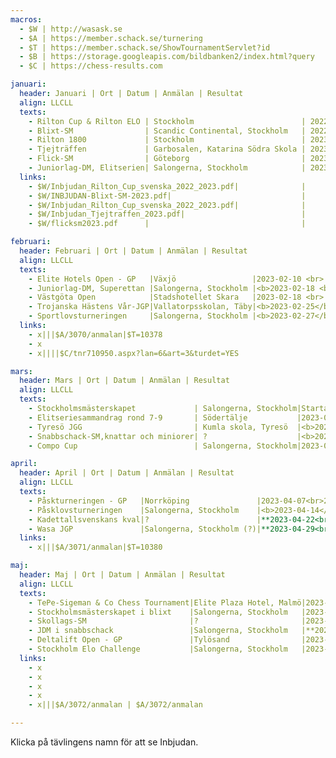 ```yaml
---
macros:
  - $W | http://wasask.se
  - $A | https://member.schack.se/turnering
  - $T | https://member.schack.se/ShowTournamentServlet?id
  - $B | https://storage.googleapis.com/bildbanken2/index.html?query
  - $C | https://chess-results.com

januari:
  header: Januari | Ort | Datum | Anmälan | Resultat
  align: LLCLL
  texts:
    - Rilton Cup & Rilton ELO | Stockholm                        | 2022-12-27 <br> 2023-01-05 | Anmäl dig här                    | Anmälda
    - Blixt-SM                | Scandic Continental, Stockholm   | 2022-12-27 <br> 2023-01-01 | Anmäl_dig här                    | Anmälda
    - Rilton 1800             | Stockholm                        | 2023-01-02 <br> 2023-01-05 | Anmäl dig här                    | Anmälda
    - Tjejträffen             | Garbosalen, Katarina Södra Skola | 2023-01-07                 | Anmäl dig här                    |
    - Flick-SM                | Göteborg                         | 2023-01-27 <br> 2023-01-29 | Anmäl dig här                    | Anmälda
    - Juniorlag-DM, Elitserien| Salongerna, Stockholm            | 2023-01-28 <br> 2023-01-29 |                                  |
  links:
    - $W/Inbjudan_Rilton_Cup_svenska_2022_2023.pdf|              |                          |$C/Anmeldung.aspx?lan=6&tnr=661619| $C/tnr661619.aspx?lan=6
    - $W/INBJUDAN-Blixt-SM-2023.pdf|                             |                          |$A/3336/anmalan                   | $T=10838
    - $W/Inbjudan_Rilton_Cup_svenska_2022_2023.pdf|              |                          |$C/Anmeldung.aspx?lan=6&tnr=661619| $C/tnr661621.aspx?lan=6&art=0&turdet=YES
    - $W/Inbjudan_Tjejtraffen_2023.pdf|                          |                          |$A/3378/anmalan                   | 
    - $W/flicksm2023.pdf      |                                  |                          |$A/3388/anmalan                   | $T=10912

februari:
  header: Februari | Ort | Datum | Anmälan | Resultat
  align: LLCLL
  texts:
    - Elite Hotels Open - GP   |Växjö                 |2023-02-10 <br> 2023-02-12       |Anmäl dig här|Anmälda
    - Juniorlag-DM, Superettan |Salongerna, Stockholm |<b>2023-02-18 <br> 2023-02-19</b>|             |
    - Västgöta Open            |Stadshotellet Skara   |2023-02-18 <br> 2023-02-19       |             |Anmälda
    - Trojanska Hästens Vår-JGP|Vallatorpsskolan, Täby|<b>2023-02-25</b>                |             |
    - Sportlovsturneringen     |Salongerna, Stockholm |<b>2023-02-27</b>                |             |
  links:
    - x|||$A/3070/anmalan|$T=10378
    - x
    - x||||$C/tnr710950.aspx?lan=6&art=3&turdet=YES

mars:
  header: Mars | Ort | Datum | Anmälan | Resultat
  align: LLCLL
  texts:
    - Stockholmsmästerskapet             | Salongerna, Stockholm|Startar 2023-03-06      ||
    - Elitseriesammandrag rond 7-9       | Södertälje           |2023-03-10<br>2023-03-12||
    - Tyresö JGG                         | Kumla skola, Tyresö  |<b>2023-03-18</b>       ||
    - Snabbschack-SM,knattar och miniorer| ?                    |<b>2023-03-25</b>       ||
    - Compo Cup                          | Salongerna, Stockholm|2023-03-31<br>2023-04-02||

april:
  header: April | Ort | Datum | Anmälan | Resultat
  align: LLCLL
  texts:
    - Påskturneringen - GP   |Norrköping               |2023-04-07<br>2023-04-10    |Anmäl dig här|Anmälda
    - Påsklovsturneringen    |Salongerna, Stockholm    |<b>2023-04-14</b>           |             |
    - Kadettallsvenskans kval|?                        |**2023-04-22<br>2023-04-23**|             |
    - Wasa JGP               |Salongerna, Stockholm (?)|**2023-04-29<br>2023-04-30**|             |
  links:
    - x|||$A/3071/anmalan|$T=10380

maj:
  header: Maj | Ort | Datum | Anmälan | Resultat
  align: LLCLL
  texts:
    - TePe-Sigeman & Co Chess Tournament|Elite Plaza Hotel, Malmö|2023-05-04<br>2023-05-10    ||
    - Stockholmsmästerskapet i blixt    |Salongerna, Stockholm   |2023-05-06                  ||
    - Skollags-SM                       |?                       |2023-05-06<br>2023-05-07    ||
    - JDM i snabbschack                 |Salongerna, Stockholm   |**2023-05-13<br>2023-05-14**||
    - Deltalift Open - GP               |Tylösand                |2023-05-18<br>2023-05-20    |Anmäl dig här|Anmälda
    - Stockholm Elo Challenge           |Salongerna, Stockholm   |2023-05-17<br>2023-05-21    ||
  links:
    - x
    - x
    - x
    - x
    - x|||$A/3072/anmalan | $A/3072/anmalan

---
```


Klicka på tävlingens namn för att se Inbjudan.

<TABLE data={januari} {macros} ></TABLE>
<TABLE data={februari} {macros} ></TABLE>
<TABLE data={mars} {macros} ></TABLE>
<TABLE data={april} {macros} ></TABLE>
<TABLE data={maj} {macros} ></TABLE>

<script>
  import TABLE from "$lib/TABLE.svelte"
</script>
